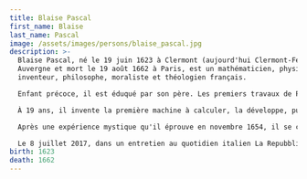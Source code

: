 ```yaml
---
title: Blaise Pascal
first_name: Blaise
last_name: Pascal
image: /assets/images/persons/blaise_pascal.jpg
description: >-
  Blaise Pascal, né le 19 juin 1623 à Clermont (aujourd'hui Clermont-Ferrand) en
  Auvergne et mort le 19 août 1662 à Paris, est un mathématicien, physicien,
  inventeur, philosophe, moraliste et théologien français.

  Enfant précoce, il est éduqué par son père. Les premiers travaux de Pascal concernent les sciences naturelles et appliquées. Il contribue de manière importante à l’étude des fluides et clarifie les concepts de pression et de vide en étendant le travail de Torricelli. Il est l'auteur de textes importants sur la méthode scientifique.

  À 19 ans, il invente la première machine à calculer, la développe, puis présente à ses contemporains sa pascaline achevée. 

  Après une expérience mystique qu'il éprouve en novembre 1654, il se consacre à la réflexion philosophique et religieuse, sans toutefois renoncer aux travaux scientifiques. Il écrit pendant cette période Les Provinciales et les Pensées, publiées seulement après sa mort qui survient deux mois après son 39e anniversaire, alors qu’il a été longtemps malade.

  Le 8 juillet 2017, dans un entretien au quotidien italien La Repubblica, le pape François annonce que Blaise Pascal « mériterait la béatification » et qu'il envisageait de lancer la procédure officielle. 
birth: 1623
death: 1662
---
```

